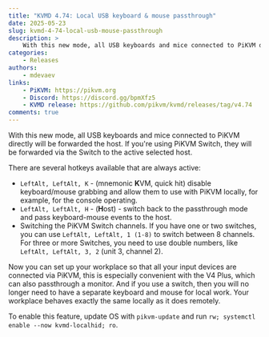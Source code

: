 ```yaml
---
title: "KVMD 4.74: Local USB keyboard & mouse passthrough"
date: 2025-05-23
slug: kvmd-4-74-local-usb-mouse-passthrough
description: >
    With this new mode, all USB keyboards and mice connected to PiKVM directly will be forwarded the host
categories:
    - Releases
authors:
    - mdevaev
links:
    - PiKVM: https://pikvm.org
    - Discord: https://discord.gg/bpmXfz5
    - KVMD release: https://github.com/pikvm/kvmd/releases/tag/v4.74
comments: true
---
```


With this new mode, all USB keyboards and mice connected to PiKVM directly will be forwarded the host. If you're using PiKVM Switch, they will be forwarded via the Switch to the active selected host.

<!-- more -->

There are several hotkeys available that are always active:

- `LeftAlt, LeftAlt, K` - (mnemonic **K**VM, quick hit) disable keyboard/mouse grabbing and allow them to use with PiKVM locally, for example, for the console operating.
- `LeftAlt, LeftAlt, H` - (**H**ost) - switch back to the passthrough mode and pass keyboard-mouse events to the host.
- Switching the PiKVM Switch channels. If you have one or two switches, you can use `LeftAlt, LeftAlt, 1 (1-8)` to switch between 8 channels. For three or more Switches, you need to use double numbers, like `LeftAlt, LeftAlt, 3, 2` (unit 3, channel 2).

Now you can set up your workplace so that all your input devices are connected via PiKVM, this is especially convenient with the V4 Plus, which can also passthrough a monitor. And if you use a switch, then you will no longer need to have a separate keyboard and mouse for local work. Your workplace behaves exactly the same locally as it does remotely.

To enable this feature, update OS with `pikvm-update` and run `rw; systemctl enable --now kvmd-localhid; ro`. 
